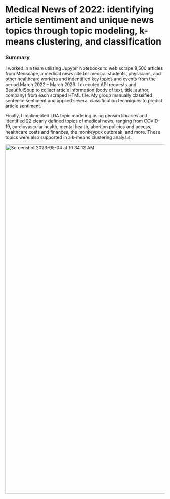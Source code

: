 # Medical News of 2022: identifying article sentiment and unique news topics through topic modeling, k-means clustering, and classification

### Summary
I worked in a team utilizing Jupyter Notebooks to web scrape 8,500 articles from Medscape, a medical news site for medical students, physicians, and other healthcare workers and indentified key topics and events from the period March 2022 - March 2023. I executed API requests and BeautifulSoup to collect article information (body of text, title, author, company) from each scraped HTML file. My group manually classified sentence sentiment and applied several classification techniques to predict article sentiment. 

Finally, I implimented LDA topic modeling using gensim libraries and identified 22 clearly defined topics of medical news, ranging from COVID-19, cardiovascular health, mental health, abortion policies and access, healthcare costs and finances, the monkeypox outbreak, and more. These topics were also supported in a k-means clustering analysis. 

<img width="1105" alt="Screenshot 2023-05-04 at 10 34 12 AM" src="https://user-images.githubusercontent.com/116750192/236256859-80f07d18-ea0d-44e7-bc88-929272ddcac9.png">
